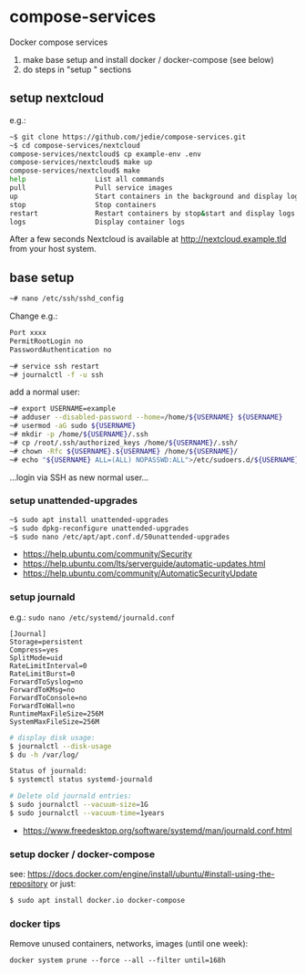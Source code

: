 # compose-services
Docker compose services

1. make base setup and install docker / docker-compose (see below)
2. do steps in "setup <service>" sections

## setup nextcloud

e.g.:

```bash
~$ git clone https://github.com/jedie/compose-services.git
~$ cd compose-services/nextcloud
compose-services/nextcloud$ cp example-env .env
compose-services/nextcloud$ make up
compose-services/nextcloud$ make
help                 List all commands
pull                 Pull service images
up                   Start containers in the background and display logs
stop                 Stop containers
restart              Restart containers by stop&start and display logs
logs                 Display container logs
```
After a few seconds Nextcloud is available at http://nextcloud.example.tld from your host system.


## base setup

```bash
~# nano /etc/ssh/sshd_config
```

Change e.g.:
```bash
Port xxxx
PermitRootLogin no
PasswordAuthentication no
```

```bash
~# service ssh restart
~# journalctl -f -u ssh
```

add a normal user:
```bash
~# export USERNAME=example
~# adduser --disabled-password --home=/home/${USERNAME} ${USERNAME}
~# usermod -aG sudo ${USERNAME}
~# mkdir -p /home/${USERNAME}/.ssh
~# cp /root/.ssh/authorized_keys /home/${USERNAME}/.ssh/
~# chown -Rfc ${USERNAME}.${USERNAME} /home/${USERNAME}/
~# echo "${USERNAME} ALL=(ALL) NOPASSWD:ALL">/etc/sudoers.d/${USERNAME}
```
...login via SSH as new normal user...


### setup unattended-upgrades

```bash
~$ sudo apt install unattended-upgrades
~$ sudo dpkg-reconfigure unattended-upgrades
~$ sudo nano /etc/apt/apt.conf.d/50unattended-upgrades
```
* https://help.ubuntu.com/community/Security
* https://help.ubuntu.com/lts/serverguide/automatic-updates.html
* https://help.ubuntu.com/community/AutomaticSecurityUpdate


### setup journald

e.g.: `sudo nano /etc/systemd/journald.conf`
```
[Journal]
Storage=persistent
Compress=yes
SplitMode=uid
RateLimitInterval=0
RateLimitBurst=0
ForwardToSyslog=no
ForwardToKMsg=no
ForwardToConsole=no
ForwardToWall=no
RuntimeMaxFileSize=256M
SystemMaxFileSize=256M
```

```bash
# display disk usage:
$ journalctl --disk-usage
$ du -h /var/log/

Status of journald:
$ systemctl status systemd-journald

# Delete old journald entries:
$ sudo journalctl --vacuum-size=1G
$ sudo journalctl --vacuum-time=1years
```

* https://www.freedesktop.org/software/systemd/man/journald.conf.html


### setup docker / docker-compose

see: https://docs.docker.com/engine/install/ubuntu/#install-using-the-repository
or just:
```bash
$ sudo apt install docker.io docker-compose
```


### docker tips

Remove unused containers, networks, images (until one week):
```
docker system prune --force --all --filter until=168h
```